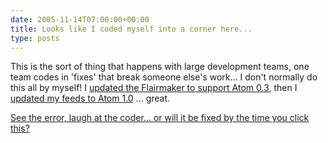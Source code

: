 ```yaml
---
date: 2005-11-14T07:00:00+00:00
title: Looks like I coded myself into a corner here...
type: posts
---
```

This is the sort of thing that happens with large development teams, one team codes in 'fixes' that break someone else's work... I don't normally do this all by myself! I [updated the Flairmaker to support Atom 0.3](http://blogs.duncanmackenzie.net/duncanma/archive/2005/10/23/3112.aspx), then I [updated my feeds to Atom 1.0](http://blogs.duncanmackenzie.net/duncanma/archive/2005/11/01/3183.aspx) ... great.

[See the error, laugh at the coder... or will it be fixed by the time you click this?](http://eris1109.si-xios.info/FlairMaker.ashx?atom=http://blogs.duncanmackenzie.net/duncanma/atom.aspx)
